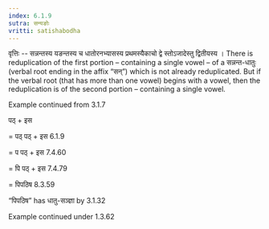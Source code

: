 ```yaml
---
index: 6.1.9
sutra: सन्यङोः
vritti: satishabodha
---
```



वृत्तिः -- सन्नन्तस्य यङन्तस्य च धातोरनभ्यासस्य प्रथमस्यैकाचो द्वे स्तोऽजादेस्तु द्वितीयस्य । There is reduplication of the first portion – containing a single vowel – of a सन्नन्त-धातुः (verbal root ending in the affix “सन्”) which is not already reduplicated. But if the verbal root (that has more than one vowel) begins with a vowel, then the reduplication is of the second portion – containing a single vowel.


Example continued from 3.1.7

पठ् + इस

= पठ् पठ् + इस 6.1.9

= प पठ् + इस 7.4.60

= पि पठ् + इस 7.4.79

= पिपठिष 8.3.59

“पिपठिष” has धातु-सञ्ज्ञा by 3.1.32


Example continued under 1.3.62

